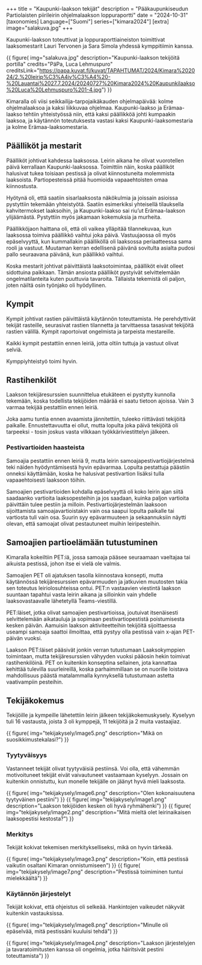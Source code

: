 +++
title = "Kaupunki-laakson tekijät"
description = "Pääkaupunkiseudun Partiolaisten piirileirin ohjelmalaakson loppuraportti"
date = "2024-10-31"
[taxonomies]
Language=["Suomi"]
series=["kimara2024"]
[extra]
image="salakuva.jpg"
+++

Kaupunki-laakson toteuttivat ja loppuraporttiaineiston toimittivat laaksomestarit Lauri Tervonen ja Sara Simola yhdessä kymppitiimin kanssa.

{{
    figure(
        img="salakuva.jpg"
        description="Kaupunki-laakson tekijöitä portilla"
        credits="PäPa, Luca Lehmuspuro"
        creditsLink="https://papa.kuvat.fi/kuvat/TAPAHTUMAT/2024/Kimara%202024/2.%20leirip%C3%A4iv%C3%A4%20-%20Lauantai%2027.7.2024/20240727%20Kimara2024%20Kaupunkilaakso%20Luca%20Lehmuspuro%201-4.jpg")
}}

Kimaralla oli viisi seikkailija-tarpojaikäkauden ohjelmapäivää: kolme ohjelmalaaksoa ja kaksi liikkuvaa ohjelmaa.
Kaupunki-laakso ja Erämaa-laakso tehtiin yhteistyössä niin, että kaksi päällikköä johti kumpaakin laaksoa, ja käytännön toteutuksesta vastasi kaksi Kaupunki-laaksomestaria ja kolme Erämaa-laaksomestaria.

## Päälliköt ja mestarit

Päälliköt johtivat kahdessa laaksossa. Leirin aikana he olivat vuorotellen päivä kerrallaan Kaupunki-laaksossa.
Toimittiin näin, koska päälliköt halusivat tukea toisiaan pestissä ja olivat kiinnostuneita molemmista laaksoista. Partiopesteissä pitää huomioida vapaaehtoisten omaa kiinnostusta.

Hyötynä oli, että saatiin sisarlaaksosta näkökulmia ja joissain asioissa pystyttiin tekemään yhteistyötä. Saatiin esimerkiksi yhteisellä tilauksella kahvitermokset laaksoihin, ja Kaupunki-laakso sai riu’ut Erämaa-laakson ylijäämästä. Pystyttiin myös jakamaan kokemuksia ja murheita.

Päällikköjaon haittana oli, että oli vaikea ylläpitää tilannekuvaa, kun laaksossa toimiva päällikkö vaihtui joka päivä. Vastuujaossa oli myös epäselvyyttä, kun kummallakin päälliköllä oli laaksossa periaatteessa sama rooli ja vastuut. Muutaman kerran edellisenä päivänä sovitulta asialta pudosi pallo seuraavana päivänä, kun päällikkö vaihtui. 

Koska mestarit johtivat päivittäistä laaksotoimintaa, päälliköt eivät olleet sidottuina paikkaan. Tämän ansiosta päälliköt pystyivät selvittelemään ongelmatilanteita kuten puuttuvia tavaroita. Tällaista tekemistä oli paljon, joten näiltä osin työnjako oli hyödyllinen.

## Kympit

Kympit johtivat rastien päivittäistä käytännön toteuttamista. He perehdyttivät tekijät rasteille, seurasivat rastien tilannetta ja tarvittaessa tasasivat tekijöitä rastien välillä. Kympit raportoivat ongelmista ja tarpeista mestareille. 

Kaikki kympit pestattiin ennen leiriä, jotta oltiin tuttuja ja vastuut olivat selviä. 

Kymppiyhteistyö toimi hyvin.

## Rastihenkilöt 

Laakson tekijäresurssien suunnittelua etukäteen ei pystytty kunnolla tekemään, koska todellista tekijöiden määrää ei saatu tietoon ajoissa.
Vain 3 varmaa tekijää pestattiin ennen leiriä.

Joka aamu tuntia ennen avaamista jännitettiin, tuleeko riittävästi tekijöitä paikalle. Ennustettavuutta ei ollut, mutta lopulta joka päivä tekijöitä oli tarpeeksi - tosin joskus vasta vilkkaan työkkäriviestittelyn jälkeen.

### Pestivartioiden haasteista 

Samoajia pestattiin ennen leiriä 9, mutta leirin samoajapestivartiojärjestelmä teki näiden hyödyntämisestä hyvin epävarmaa. 
Lopulta pestattuja päästiin onneksi käyttämään, koska he halusivat pestivartion lisäksi tulla vapaaehtoisesti laaksoon töihin.

Samoajien pestivartioiden kohdalla epäselvyyttä oli koko leirin ajan siitä saadaanko vartioita laaksopesteihin ja jos saadaan, kuinka paljon vartioita päivittäin tulee pestiin ja milloin. Pestivartiojärjestelmän laaksoon sijoittamista samoajavartioistakin vain osa saapui lopulta paikalle tai vartiosta tuli vain osa. Suurin syy epävarmuuteen ja sekaannuksiin näytti olevan, että samoajat olivat pestautuneet muihin leiripesteihin. 

## Samoajien partioelämään tutustuminen
	
Kimaralla kokeiltiin PET:iä, jossa samoaja pääsee seuraamaan vaeltajaa tai aikuista pestissä, johon itse ei vielä ole valmis.

Samoajien PET oli ajatuksen tasolla kiinnostava konsepti, mutta käytännössä tekijäresurssien epävarmuuden ja jatkuvien muutosten takia sen toteutus leiriolosuhteissa ontui. PET:n vastaavien viestintä laakson suuntaan tapahtui vasta leirin aikana ja silloinkin vain yhdelle laaksovastaavalle lähetetyllä Teams-viestillä. 

PET:läiset, jotka olivat samoajien pestivartioissa, joutuivat itsenäisesti selvittelemään aikatauluja ja sopimaan pestivartiopestistä poistumisesta kesken päivän. Aamuisin laakson aktiviteetteihin tekijöitä sijoittaessa useampi samoaja saattoi ilmoittaa, että pystyy olla pestissä vain x-ajan PET-päivän vuoksi. 

Laakson PET:läiset pääsivät jonkin verran tutustumaan Laaksokymppien toimintaan, mutta tekijäresurssien vähyyden vuoksi pääosin hekin toimivat rastihenkilöinä. 
PET on kuitenkin konseptina sellainen, jota kannattaa kehittää tulevilla suurleireillä, koska parhaimmillaan se on nuorille loistava mahdollisuus päästä matalammalla kynnyksellä tutustumaan astetta vaativampiin pesteihin.  

## Tekijäkokemus

Tekijöille ja kympeille lähetettiin leirin jälkeen tekijäkokemuskysely. Kyselyyn tuli 16 vastausta, joista 3 oli kymppejä, 11 tekijöitä ja 2 muita vastaajiaz.

{{
    figure(
        img="tekijakysely/image5.png"
        description="Mikä on suosikkimustekalasi?")
}}

### Tyytyväisyys

Vastanneet tekijät olivat tyytyväisiä pestiinsä. Voi olla, että vähemmän motivoituneet tekijät eivät vaivautuneet vastaamaan kyselyyn. Jossain on kuitenkin onnistuttu, kun monelle tekijälle on jäänyt hyvä mieli laaksosta.

{{
    figure(
        img="tekijakysely/image6.png"
        description="Olen kokonaisuutena tyytyväinen pestiini")
}}
{{
    figure(
        img="tekijakysely/image1.png"
        description="Laakson tekijöiden kesken oli hyvä ryhmähenki")
}}
{{
    figure(
        img="tekijakysely/image2.png"
        description="Mitä mieltä olet leirinaikaisen laaksopestisi kestosta?")
}}

### Merkitys

Tekijät kokivat tekemisen merkitykselliseksi, mikä on hyvin tärkeää.

{{
    figure(
        img="tekijakysely/image3.png"
        description="Koin, että pestissä vaikutin osaltani Kimaran onnistumiseen")
}}
{{
    figure(
        img="tekijakysely/image7.png"
        description="Pestissä toimiminen tuntui mielekkäältä")
}}

### Käytännön järjestelyt

Tekijät kokivat, että ohjeistus oli selkeää. Hankintojen vaikeudet näkyvät kuitenkin vastauksissa.

{{
    figure(
        img="tekijakysely/image8.png"
        description="Minulle oli epäselvää, mitä pestissäni kuuluisi tehdä")
}}

{{
    figure(
        img="tekijakysely/image4.png"
        description="Laakson järjestelyjen ja tavaratoimitusten kanssa oli ongelmia, jotka häiritsivät pestini toteuttamista")
}}